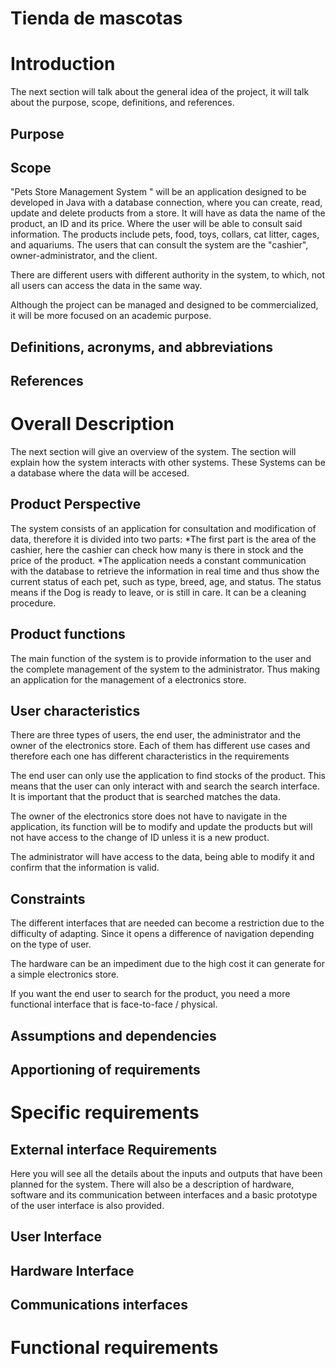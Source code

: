 # Tienda de mascotas
# Introduction
The next section will talk about the general idea of the project, it will talk about the purpose, scope, definitions, and references. 

## Purpose


## Scope

"Pets Store Management System " will be an application designed to be developed in Java with a database connection, where you can create, read, update and delete products from a store. It will have as data the name of the product, an ID and its price. Where the user will be able to consult said information. The products include pets, food, toys, collars, cat litter, cages, and aquariums. 
The users that can consult the system are the "cashier", owner-administrator, and the client.

There are different users with different authority in the system, to which, not all users can access the data in the same way.

Although the project can be managed and designed to be commercialized, it will be more focused on an academic purpose.

## Definitions, acronyms, and abbreviations

## References

# Overall Description

The next section will give an overview of the system. The section will explain how the system interacts with other systems. These Systems can be a database where the data will be accesed. 
## Product Perspective

The system consists of an application for consultation and modification of data, therefore it is divided into two parts:
*The first part is the area of the cashier, here the cashier can check how many is there in stock and the price of the product.
*The application needs a constant communication with the database to retrieve the information in real time and thus show the current status of each pet, such as type, breed, age, and status. The status means if the Dog is ready to leave, or is still in care. It can be a cleaning procedure.


## Product functions

The main function of the system is to provide information to the user and the complete management of the system to the administrator. Thus making an application for the management of a electronics store.

## User characteristics

There are three types of users, the end user, the administrator and the owner of the electronics store. Each of them has different use cases and therefore each one has different characteristics in the requirements

The end user can only use the application to find stocks of the product. This means that the user can only interact with and search the search interface. It is important that the product that is searched matches the data.

The owner of the electronics store does not have to navigate in the application, its function will be to modify and update the products but will not have access to the change of ID unless it is a new product.

The administrator will have access to the data, being able to modify it and confirm that the information is valid.

## Constraints
The different interfaces that are needed can become a restriction due to the difficulty of adapting. Since it opens a difference of navigation depending on the type of user.

The hardware can be an impediment due to the high cost it can generate for a simple electronics store.

If you want the end user to search for the product, you need a more functional interface that is face-to-face / physical.

## Assumptions and dependencies

## Apportioning of requirements

# Specific requirements

## External interface Requirements

Here you will see all the details about the inputs and outputs that have been planned for the system. There will also be a description of hardware, software and its communication between interfaces and a basic prototype of the user interface is also provided.

## User Interface
## Hardware Interface
## Communications interfaces

# Functional requirements

